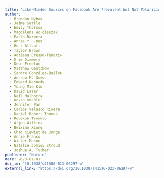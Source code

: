 ```yaml
---
title: "Like-Minded Sources on Facebook Are Prevalent but Not Polarizing"
author:
  - Brendan Nyhan
  - Jaime Settle
  - Emily Thorson
  - Magdalena Wojcieszak
  - Pablo Barberá
  - Annie Y. Chen
  - Hunt Allcott
  - Taylor Brown
  - Adriana Crespo-Tenorio
  - Drew Dimmery
  - Deen Freelon
  - Matthew Gentzkow
  - Sandra González-Bailón
  - Andrew M. Guess
  - Edward Kennedy
  - Young Mie Kim
  - David Lazer
  - Neil Malhotra
  - Devra Moehler
  - Jennifer Pan
  - Carlos Velasco Rivera
  - Daniel Robert Thomas
  - Rebekah Tromble
  - Arjun Wilkins
  - Beixian Xiong
  - Chad Kiewiet de Jonge
  - Annie Franco
  - Winter Mason
  - Natalie Jomini Stroud
  - Joshua A. Tucker
publisher: "Nature"
date: 2023-01-01
doi_id: "10.1038/s41586-023-06297-w"
external_link: "https://doi.org/10.1038/s41586-023-06297-w"
---
```

